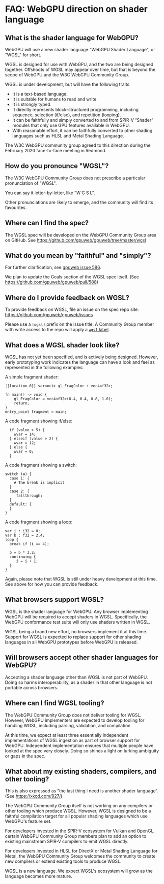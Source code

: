 # FAQ: WebGPU direction on shader language

## What is the shader language for WebGPU?

WebGPU will use a new shader language "WebGPU Shader Language",
or "WGSL" for short.

WGSL is designed for use with WebGPU, and the two are being
designed together.
Offshoots of WGSL may appear over time, but that is beyond the
scope of WebGPU and the W3C WebGPU Community Group.

WGSL is under development, but will have the following traits:

*   It is a text-based language.
*   It is suitable for humans to read and write.
*   It is strongly typed.
*   It directly represents block-structured programming, including
    sequence, selection (if/else), and repetition (looping).
*   It can be faithfully and simply converted to and from SPIR-V
    “Shader” modules that only use GPU features available in WebGPU.
*   With reasonable effort, it can be faithfully converted to other
    shading languages such as HLSL and Metal Shading Language.

The W3C WebGPU community group agreed to this direction during the
February 2020 face-to-face meeting in Redmond.


## How do you pronounce "WGSL"?

The W3C WebGPU Community Group does not prescribe a particular
pronunciation of "WGSL".

You can say it letter-by-letter, like "W G S L".

Other pronunciations are likely to emerge, and the community will
find its favourites.


## Where can I find the spec?

The WGSL spec will be developed on the WebGPU Community Group area on GitHub.
See https://github.com/gpuweb/gpuweb/tree/master/wgsl

## What do you mean by "faithful" and "simply"?

For further clarification, see [gpuweb issue
586](https://github.com/gpuweb/gpuweb/issues/586).

We plan to update the Goals section of the WGSL spec itself.
(See https://github.com/gpuweb/gpuweb/pull/588)


## Where do I provide feedback on WGSL?

To provide feedback on WGSL, file an issue on the spec repo site:
https://github.com/gpuweb/gpuweb/issues

Please use a `[wgsl]` prefix on the issue title.
A Community Group member with write access to the repo will apply a
[`wgsl` label](https://github.com/gpuweb/gpuweb/issues?q=is%3Aissue+is%3Aopen+label%3Awgsl).


## What does a WGSL shader look like?

WGSL has not yet been specified, and is actively being designed.
However, early prototyping work indicates the language can have a look
and feel as represented in the following examples:

A simple fragment shader:


```
[[location 0]] var<out> gl_FragColor : vec4<f32>;

fn main() -> void {
    gl_FragColor = vec4<f32>(0.4, 0.4, 0.8, 1.0);
    return;
}
entry_point fragment = main;
```


A code fragment showing if/else:


```
  if (value > 5) {
    wvar = 14;
  } elseif (value > 2) {
    wvar = 12;
  } else {
    wvar = 0;
  }
```


A code fragment showing a switch:


```
switch (a) {
  case 1: {
    # The break is implicit
  }
  case 2: {
     fallthrough;
  }
  default: {
  }
}
```


A code fragment showing a loop:


```
var i : i32 = 0;
var b : f32 = 2.4;
loop {
  break if (i == 4);

  b = b * 3.2;
  continuing {
     i = i + 1;
  }
}
```

Again, please note that WGSL is still under heavy development at this time.
See above for how you can provide feedback.


## What browsers support WGSL?

WGSL is the shader language for WebGPU.
Any browser implementing WebGPU will be required to accept shaders in WGSL.
Specifically, the WebGPU conformance test suite will only use shaders written
in WGSL.

WGSL being a brand new effort, no browsers implement it at this time.
Support for WGSL is expected to replace support for other shading languages
in all WebGPU prototypes before WebGPU is released.

## Will browsers accept other shader languages for WebGPU?

Accepting a shader language other than WGSL is not part of WebGPU.
Doing so harms interoperability, as a shader in that other language is
not portable across browsers.


## Where can I find WGSL tooling?

The WebGPU Community Group does not deliver tooling for WGSL.
However, WebGPU implementers are expected to develop tooling
for handling WGSL, including parsing, validation, and compilation.

At this time, we expect at least three essentially independent
implementations of WGSL ingestion as part of browser support for WebGPU.
Independent implementation ensures that multiple people have looked at the spec very closely.
Doing so shines a light on lurking ambiguity or gaps in the spec.


## What about my existing shaders, compilers, and other tooling?

This is also expressed as "the last thing I need is another shader language".
(See https://xkcd.com/927/)

The WebGPU Community Group itself is not working on any compilers or other
tooling which produce WGSL. However, WGSL is designed to be a faithful
compilation target for all popular shading languages which use WebGPU's feature
set.

For developers invested in the SPIR-V ecosystem for Vulkan and OpenGL,
certain WebGPU Community Group members plan to add an option
to existing mainstream SPIR-V compilers to emit WGSL directly.

For developers invested in HLSL for DirectX or Metal Shading Language for Metal,
the WebGPU Community Group welcomes the community to create new compilers
or extend existing tools to produce WGSL.

WGSL is a new language. We expect WGSL's ecosystem will grow as the language
becomes more mature.
